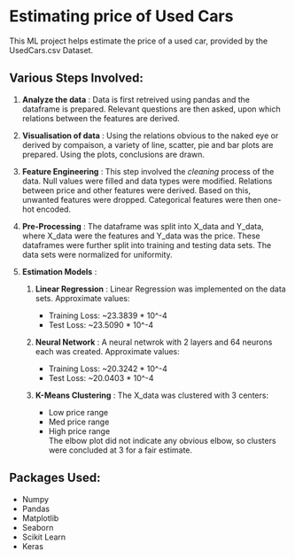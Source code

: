 # Estimating price of Used Cars
This ML project helps estimate the price of a used car, provided by the UsedCars.csv Dataset.

## Various Steps Involved:
1. __Analyze the data__ : Data is first retreived using pandas and the dataframe is prepared. Relevant questions are then asked, upon which relations between the features are derived.  

1. __Visualisation of data__ : Using the relations obvious to the naked eye or derived by compaison, a variety of line, scatter, pie and bar plots are prepared. Using the plots, conclusions are drawn.  

1. __Feature Engineering__ : This step involved the *cleaning* process of the data. Null values were filled and data types were modified. Relations between price and other features were derived. Based on this, unwanted features were dropped. Categorical features were then one-hot encoded.  

1. __Pre-Processing__ : The dataframe was split into X_data and Y_data, where X_data were the features and Y_data was the price. These dataframes were further split into training and testing data sets. The data sets were normalized for uniformity.  

1. __Estimation Models__ :
      
      1. __Linear Regression__ : Linear Regression was implemented on the data sets. Approximate values:
          * Training Loss: ~23.3839 * 10^-4
          * Test Loss: ~23.5090 * 10^-4
          
      1. __Neural Network__ : A neural netwrok with 2 layers and 64 neurons each was created. Approximate values:
          * Training Loss: ~20.3242 * 10^-4
          * Test Loss: ~20.0403 * 10^-4
          
      1. __K-Means Clustering__ : The X_data was clustered with 3 centers:
          * Low price range
          * Med price range
          * High price range  
          The elbow plot did not indicate any obvious elbow, so clusters were concluded at 3 for a fair estimate.
          
## Packages Used:
* Numpy
* Pandas
* Matplotlib
* Seaborn
* Scikit Learn
* Keras



